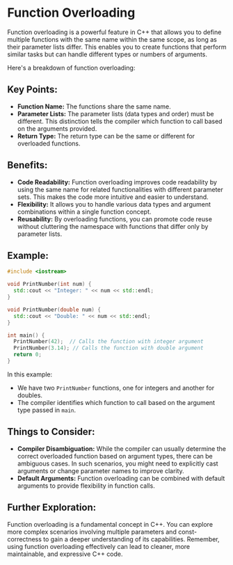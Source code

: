# Function Overloading

Function overloading is a powerful feature in C++ that allows you to define multiple functions with the same name within the same scope, as long as their parameter lists differ. This enables you to create functions that perform similar tasks but can handle different types or numbers of arguments.

Here's a breakdown of function overloading:

## Key Points:

* **Function Name:**  The functions share the same name.
* **Parameter Lists:** The parameter lists (data types and order) must be different. This distinction tells the compiler which function to call based on the arguments provided.
* **Return Type:** The return type can be the same or different for overloaded functions.

## Benefits:

* **Code Readability:** Function overloading improves code readability by using the same name for related functionalities with different parameter sets. This makes the code more intuitive and easier to understand.
* **Flexibility:** It allows you to handle various data types and argument combinations within a single function concept.
* **Reusability:** By overloading functions, you can promote code reuse without cluttering the namespace with functions that differ only by parameter lists.

## Example: 

```c++
#include <iostream>

void PrintNumber(int num) {
  std::cout << "Integer: " << num << std::endl;
}

void PrintNumber(double num) {
  std::cout << "Double: " << num << std::endl;
}

int main() {
  PrintNumber(42);  // Calls the function with integer argument
  PrintNumber(3.14); // Calls the function with double argument
  return 0;
}
```

In this example:

* We have two `PrintNumber` functions, one for integers and another for doubles.
* The compiler identifies which function to call based on the argument type passed in `main`.

## Things to Consider:

* **Compiler Disambiguation:** While the compiler can usually determine the correct overloaded function based on argument types, there can be ambiguous cases. In such scenarios, you might need to explicitly cast arguments or change parameter names to improve clarity.
* **Default Arguments:** Function overloading can be combined with default arguments to provide flexibility in function calls.

## Further Exploration:

Function overloading is a fundamental concept in C++. You can explore more complex scenarios involving multiple parameters and const-correctness to gain a deeper understanding of its capabilities. Remember, using function overloading effectively can lead to cleaner, more maintainable, and expressive C++ code.
